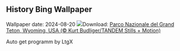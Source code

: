 ## History Bing Wallpaper
Wallpaper date: 2024-08-20
![](https://www.bing.com/th?id=OHR.TetonSunrise_IT-IT6014287082_UHD.jpg&w=1000)Download: [Parco Nazionale del Grand Teton, Wyoming, USA (© Kurt Budliger/TANDEM Stills + Motion)](https://www.bing.com/th?id=OHR.TetonSunrise_IT-IT6014287082_UHD.jpg)

Auto get programm by LtgX
